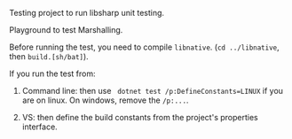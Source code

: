 Testing project to run libsharp unit testing.

Playground to test Marshalling.

Before running the test, you need to compile `libnative`.
(`cd ../libnative`, then `build.[sh/bat]`).

If you run the test from:

1. Command line: then use ` dotnet test /p:DefineConstants=LINUX` if you are on linux.
   On windows, remove the `/p:...`.
   
2. VS: then define the build constants from the project's properties interface.
